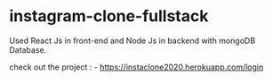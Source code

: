 # instagram-clone-fullstack

Used React Js in front-end and Node Js in backend  with mongoDB Database.

check out the project : - https://instaclone2020.herokuapp.com/login
